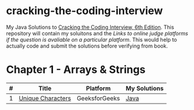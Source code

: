 # cracking-the-coding-interview
My Java Solutions to [Cracking the Coding Interview, 6th Edition](http://www.crackingthecodinginterview.com/). This repository will contain my soluitons and the *Links to online judge platforms if the question is avaliable on a particular platform*. This would help to actually code and submit the solutions before verifying from book.
# Chapter 1 - Arrays & Strings
| # | Title | Platform | My Solutions |
|---| ----- | -------- | ---------- |
|1|[Unique Characters](https://www.geeksforgeeks.org/determine-string-unique-characters/)|GeeksforGeeks|[Java](cracking-the-coding-interview/Chapter1-Arrays&Strings/Question1.java)|
